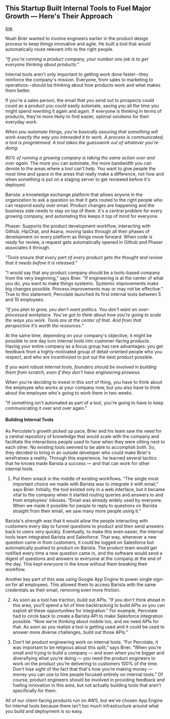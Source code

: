 ## This Startup Built Internal Tools to Fuel Major Growth — Here's Their Approach
[link](http://firstround.com/article/This-Startup-Built-Internal-Tools-to-Fuel-Major-Growth-Heres-Their-Approach)

Noah Brier wanted to involve engineers earlier in the product design process to keep things innovative and agile. He built a tool that would automatically route relevant info to the right people.

*"If you're running a product company, your number one job is to get everyone thinking about products."*

Internal tools aren't only important to getting work done faster--they reinforce the company's mission. Everyone, from sales to marketing to operations--should be thinking about how products work and what makes them better.

If you're a sales person, the email that you send out to prospects could count as a product you could easily automate, saving you all the time you might spend rewriting it again and again. If everyone is thinking in terms of products, they're more likely to find easier, optimal solutions for their everyday work.

*When you automate  things, you're basically assuring that something will work exactly the way you inteneded it to work. A process is communicated, a tool is programmed. A tool takes the guesswork out of whatever you're doing.*

*80% of running a growing company is taking the same action over and over again.* The more you can automate, the more bandwidth you can devote to the areas where a tool can't help. You want to give people the most time and space in the areas that really make a difference, not how and when something is put on a staging server to get reviewed before it's deployed.

Barista: a knowledge exchange platform that allows anyone in the organization to ask a question so that it gets routed to the right people who can respond easily over email. Product changes are happening and the business side needs to stay on top of them. It's a central problem for every growing company, and automating this keeps it top of mind for everyone.

Phaser: Supports the product development workflow, interacting with Github, HipChat, and Asana, moving tasks through all their phases of development on every platform as things move forward. When code is ready for review, a request gets automatically opened in Github and Phaser associates it through.

*"Tools ensure that every part of every product gets the thought and review that it needs before it is released."*

"I would say that any product company should be a tools-based company from the very beginning," says Brier. "If engineering is at the center of what you do, you want to make things systemic. Systemic improvements make big changes possible. Process improvements may or may not be effective." True to this statement, Percolate launched its first internal tools between 5 and 10 employees.

*"If you plan to grow, you don't want politics. You don't want an over-processed workplace. You've got to think about how you’re going to scale the ways you work. Tools are at the center of that. And from that perspective it's worth the resources."*

At the same time, depending on your company's objective, it might be possible to one day turn internal tools into customer-facing products. Having your entire company as a focus group has rare advantages: you get feedback from a highly-motivated group of detail-oriented people who you respect, and who are incentivized to put out the best product possible.

*If you want robust internal tools, founders should be involved in building them from scratch, even if they don't have engineering prowess.*

When you're deciding to invest in this sort of thing, you have to think about the employee who works at your company now, but you also have to think about the employee who's going to work there in two weeks.

"If something isn't automated as part of a tool, you're going to have to keep communicating it over and over again."

#### Building Internal Tools

As Percolate's growth picked up pace, Brier and his team saw the need for a central repository of knowledge that would scale with the company and facilitate the interactions people used to have when they were sitting next to each other. No existing tools seemed to be able to accomplish both. So, they decided to bring in an outside developer who could make Brier's wireframes a reality. Through this experience, he learned several tactics that he knows made Barista a success — and that can work for other internal tools.

1) Put them smack in the middle of existing workflows. “The single most important choice we made with Barista was to integrate it with email,” says Brier. Initially, the tool existed only in a web interface, but it became vital to the company when it started routing queries and answers to and from employees’ inboxes. “Email was already widely used by everyone. When we made it possible for people to reply to questions on Barista straight from their email, we saw many more people using it.”

Barista's strength was that it would allow the people interacting with customers every day to funnel questions to product and then send answers back to users very quickly. Eventually, to make this even easier, the internal tools team integrated Barista and Salesforce. That way, whenever a new question came in from customers, it could be logged on Salesforce but automatically pushed to product on Barista. The product team would get notified every time a new question came in, and the software would send a digest of questions and answers to everyone at the company at the end of the day. This kept everyone in the know without them breaking their workflow.

Another key part of this was using Google App Engine to power single sign-on for all employees. This allowed them to access Barista with the same credentials as their email, removing even more friction.

2) As soon as a tool has traction, build out APIs. "If you don't think ahead in this area, you’ll spend a lot of time backtracking to build APIs so you can exploit all these opportunities for integration." For example, Percolate had to circle back to create a Barista API to make Salesforce integration possible. "Now we’re thinking about mobile too, and we need APIs for that. As soon as you realize a tool is getting used and it could be used to answer more diverse challenges, build out those APIs."

3) Don't let product engineering work on internal tools. “For Percolate, it was important to be religious about this split,” says Brier. “When you’re small and trying to build a company — and even when you’re bigger and diversifying what you’re doing — you need the product engineers to work on the product you’re delivering to customers 100% of the time. Don't lose sight of the fact that that's how you’re making money — money you can use to hire people focused entirely on internal tools.” Of course, product engineers should be involved in providing feedback and fueling innovation in this area, but not actually building tools that aren't specifically for them.

All of our client-facing products run on AWS, but we've chosen App Engine for internal tools because there isn't too much infrastructure around what you build and deployment is so easy.

